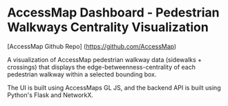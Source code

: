 # AccessMap Dashboard - Pedestrian Walkways Centrality Visualization

[AccessMap Github Repo] (https://github.com/AccessMap)

A visualization of AccessMap pedestrian walkway data (sidewalks + crossings) that displays the edge-betweenness-centrality of each pedestrian walkway within a selected bounding box.

The UI is built using AccessMaps GL JS, and the backend API is built using Python's Flask and NetworkX.
